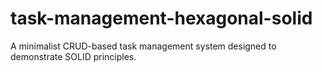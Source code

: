 # task-management-hexagonal-solid
A minimalist CRUD-based task management system designed to demonstrate SOLID principles.
